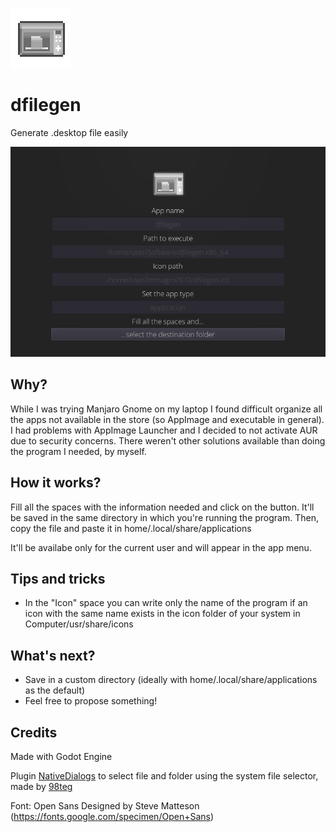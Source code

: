 ![dfilegen_logo](/assets/icons/icon.png)

# dfilegen
Generate .desktop file easily

![dfilegen_screenshot](/assets/dfilegen_screenshot.png)

Why?
-
While I was trying Manjaro Gnome on my laptop I found difficult organize all the apps not available in the store (so AppImage and executable in general). I had problems with AppImage Launcher and I decided to not activate AUR due to security concerns.
There weren't other solutions available than doing the program I needed, by myself.

How it works?
-
Fill all the spaces with the information needed and click on the button. It'll be saved in the same directory in which you're running the program. 
Then, copy the file and paste it in home/.local/share/applications 

It'll be availabe only for the current user and will appear in the app menu.

Tips and tricks
-
- In the "Icon" space you can write only the name of the program if an icon with the same name exists in the icon folder of your system in Computer/usr/share/icons

What's next?
-
- Save in a custom directory (ideally with home/.local/share/applications as the default)
- Feel free to propose something!

Credits
-
Made with Godot Engine

Plugin [NativeDialogs](https://github.com/98teg/NativeDialogs) to select file and folder using the system file selector, made by [98teg](https://github.com/98teg)

Font: Open Sans
Designed by Steve Matteson
(https://fonts.google.com/specimen/Open+Sans)

